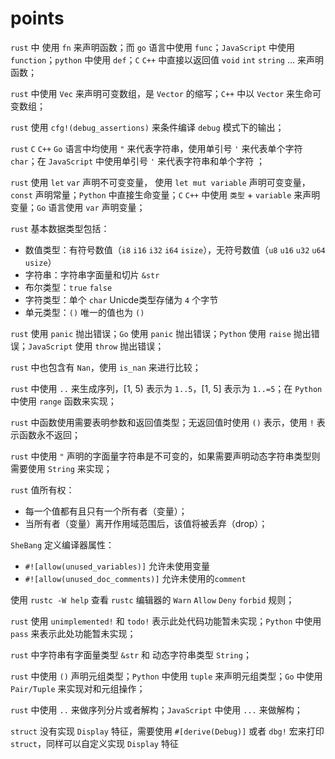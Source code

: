 # points
`rust` 中 使用 `fn` 来声明函数；而 `go` 语言中使用 `func`；`JavaScript` 中使用 `function`；`python` 中使用 `def`；`C` `C++` 中直接以返回值 `void` `int` `string` ... 来声明函数；

`rust` 中使用 `Vec` 来声明可变数组，是 `Vector` 的缩写；`C++` 中以 `Vector` 来生命可变数组；

`rust` 使用 `cfg!(debug_assertions)` 来条件编译 `debug` 模式下的输出；

`rust` `C` `C++` `Go` 语言中均使用 `"` 来代表字符串，使用单引号 `'` 来代表单个字符 `char`；在 `JavaScript` 中使用单引号 `'` 来代表字符串和单个字符 ；

`rust` 使用 `let` `var` 声明不可变变量， 使用 `let mut variable` 声明可变变量，`const` 声明常量；`Python` 中直接生命变量；`C` `C++` 中使用 `类型` + `variable` 来声明变量；`Go` 语言使用 `var` 声明变量；

`rust` 基本数据类型包括：
- 数值类型：有符号数值（`i8` `i16` `i32` `i64` `isize`），无符号数值（`u8` `u16` `u32` `u64` `usize`）
- 字符串：字符串字面量和切片 `&str`
- 布尔类型：`true` `false`
- 字符类型：单个 `char` Unicde类型存储为 `4` 个字节
- 单元类型：`()` 唯一的值也为 `()`

`rust` 使用 `panic` 抛出错误；`Go` 使用 `panic` 抛出错误；`Python` 使用 `raise` 抛出错误；`JavaScript` 使用 `throw` 抛出错误；

`rust` 中也包含有 `Nan`，使用 `is_nan` 来进行比较；

`rust` 中使用 `..` 来生成序列，[1, 5) 表示为 `1..5`，[1, 5] 表示为 `1..=5`；在 `Python` 中使用 `range` 函数来实现；

`rust` 中函数使用需要表明参数和返回值类型；无返回值时使用 `()` 表示，使用 `!` 表示函数永不返回；

`rust` 中使用 `"` 声明的字面量字符串是不可变的，如果需要声明动态字符串类型则需要使用 `String` 来实现；

`rust` 值所有权：
- 每一个值都有且只有一个所有者（变量）；
- 当所有者（变量）离开作用域范围后，该值将被丢弃（drop）；

`SheBang` 定义编译器属性：

- `#![allow(unused_variables)]` 允许未使用变量
- `#![allow(unused_doc_comments)]` 允许未使用的`comment`

使用 `rustc -W help` 查看 `rustc` 编辑器的 `Warn` `Allow` `Deny` `forbid` 规则；

`rust` 使用 `unimplemented!` 和 `todo!` 表示此处代码功能暂未实现；`Python` 中使用 `pass` 来表示此处功能暂未实现；

`rust` 中字符串有字面量类型 `&str` 和 动态字符串类型 `String`；

`rust` 中使用 `()` 声明元组类型；`Python` 中使用 `tuple` 来声明元组类型；`Go` 中使用 `Pair/Tuple` 来实现对和元组操作；

`rust` 中使用 `..` 来做序列分片或者解构；`JavaScript` 中使用 `...` 来做解构；

`struct` 没有实现 `Display` 特征，需要使用 `#[derive(Debug)]` 或者 `dbg!` 宏来打印 `struct`，同样可以自定义实现 `Display` 特征

<!--stackedit_data:
eyJoaXN0b3J5IjpbLTM4MjMxOTg0OSwtMjUyMTc2NzkxLDEyOD
cxOTU0NDAsLTEyMjU1MzczNTgsLTE2NzI5MDM2MzgsMTM5NDU2
NjE5NywtMTg1NjE1MjEzOCwxMjIwMTUyODU3LDE2NzQ5MTEzMT
AsMTc0MjIxNDEzMSwtNzU1NjY3MTU3LC0xNTQyMDQ4Nzc3LC0x
NDcxNTMzODM0LDE3NTE4NzkyMDIsLTkyODg2NTczNCwyNzY5NT
c4ODddfQ==
-->